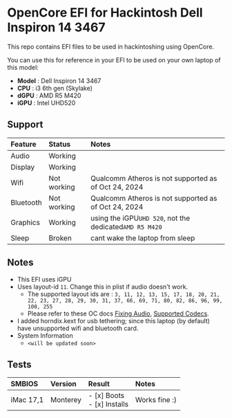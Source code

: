# OpenCore EFI for Hackintosh Dell Inspiron 14 3467
This repo contains EFI files to be used in hackintoshing using OpenCore.

You can use this for reference in your EFI to be used on your own laptop of this model:
 - **Model** : Dell Inspiron 14 3467
 - **CPU** : i3 6th gen (Skylake)
 - **dGPU** : AMD R5 M420
 - **iGPU** : Intel UHD520
   
## Support
| Feature | Status | Notes |
|:-----|:----|:----|
| Audio | Working | |
| Display | Working | |
| Wifi | Not working | Qualcomm Atheros is not supported as of Oct 24, 2024 |
| Bluetooth | Not working | Qualcomm Atheros is not supported as of Oct 24, 2024 |
| Graphics | Working | using the iGPU`UHD 520`, not the dedicated`AMD R5 M420`  |
| Sleep | Broken | cant wake the laptop from sleep |

## Notes
 - This EFI uses iGPU
 - Uses layout-id `11`. Change this in plist if audio doesn't work.
    - The supported layout ids are : `3, 11, 12, 13, 15, 17, 18, 20, 21, 22, 23, 27, 28, 29, 30, 31, 37, 66, 69, 71, 80, 82, 86, 96, 99, 100, 255`
    - Please refer to these OC docs [Fixing Audio](https://dortania.github.io/OpenCore-Post-Install/universal/audio.html), [Supported Codecs](https://github.com/acidanthera/AppleALC/wiki/Supported-codecs).
 - I added horndix.kext for usb tethering; since this laptop (by default) have unsupported wifi and bluetooth card.
 - System Information
   - `<will be updated soon>`
## Tests
| SMBIOS | Version | Result | Notes |
|:--------|:-----|:---|:---|
| iMac 17,1 | Monterey |- [x] Boots <br> - [x] Installs | Works fine :)|
